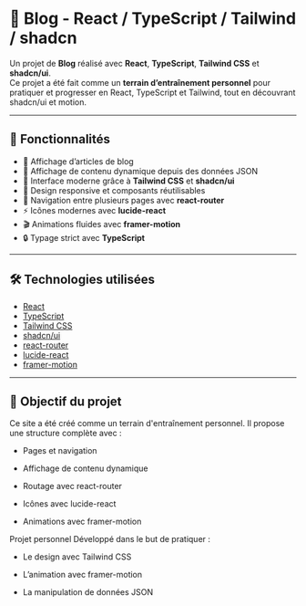 # 📖 Blog - React / TypeScript / Tailwind / shadcn

Un projet de **Blog** réalisé avec **React**, **TypeScript**, **Tailwind CSS** et **shadcn/ui**.  
Ce projet a été fait comme un **terrain d’entraînement personnel** pour pratiquer et progresser en React, TypeScript et Tailwind, tout en découvrant shadcn/ui et motion.

---

## 🚀 Fonctionnalités

- 📝 Affichage d’articles de blog
- 🔄 Affichage de contenu dynamique depuis des données JSON
- 🎨 Interface moderne grâce à **Tailwind CSS** et **shadcn/ui**
- 📱 Design responsive et composants réutilisables
- 🧭 Navigation entre plusieurs pages avec **react-router**
- ⚡ Icônes modernes avec **lucide-react**
- 🎬 Animations fluides avec **framer-motion**
- 🔒 Typage strict avec **TypeScript**

---

## 🛠️ Technologies utilisées

- [React](https://react.dev/)
- [TypeScript](https://www.typescriptlang.org/)
- [Tailwind CSS](https://tailwindcss.com/)
- [shadcn/ui](https://ui.shadcn.com/)
- [react-router](https://reactrouter.com/)
- [lucide-react](https://lucide.dev/)
- [framer-motion](https://www.framer.com/motion/)

---

## 🎯 Objectif du projet

Ce site a été créé comme un terrain d'entraînement personnel.
Il propose une structure complète avec :

- Pages et navigation

- Affichage de contenu dynamique

- Routage avec react-router

- Icônes avec lucide-react

- Animations avec framer-motion

Projet personnel
Développé dans le but de pratiquer :

- Le design avec Tailwind CSS

- L’animation avec framer-motion

- La manipulation de données JSON
